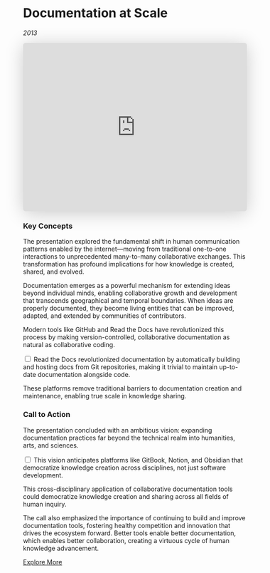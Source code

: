 # Documentation at Scale
*2013*

<iframe class="speakerdeck-iframe" style="border: 0px; background: padding-box rgba(0, 0, 0, 0.1); margin: 0px; padding: 0px; border-radius: 6px; box-shadow: rgba(0, 0, 0, 0.2) 0px 5px 40px; width: 100%; height: auto; aspect-ratio: 560 / 420;" frameborder="0" src="https://speakerdeck.com/player/3200af20b6e5013184ad42b7f74d85e8" title="Documentation at Scale" allowfullscreen="true" data-ratio="1.3333333333333333"></iframe>


### Key Concepts

The presentation explored the fundamental shift in human communication patterns enabled by the internet—moving from traditional one-to-one interactions to unprecedented many-to-many collaborative exchanges. This transformation has profound implications for how knowledge is created, shared, and evolved.

Documentation emerges as a powerful mechanism for extending ideas beyond individual minds, enabling collaborative growth and development that transcends geographical and temporal boundaries. When ideas are properly documented, they become living entities that can be improved, adapted, and extended by communities of contributors.

Modern tools like GitHub and Read the Docs have revolutionized this process by making version-controlled, collaborative documentation as natural as collaborative coding.

<label for="sn-rtd-revolution" class="margin-toggle sidenote-number"></label>
<input type="checkbox" id="sn-rtd-revolution" class="margin-toggle"/>
<span class="sidenote">Read the Docs revolutionized documentation by automatically building and hosting docs from Git repositories, making it trivial to maintain up-to-date documentation alongside code.</span>

These platforms remove traditional barriers to documentation creation and maintenance, enabling true scale in knowledge sharing.

### Call to Action

The presentation concluded with an ambitious vision: expanding documentation practices far beyond the technical realm into humanities, arts, and sciences. 

<label for="sn-cross-disciplinary" class="margin-toggle sidenote-number"></label>
<input type="checkbox" id="sn-cross-disciplinary" class="margin-toggle"/>
<span class="sidenote">This vision anticipates platforms like GitBook, Notion, and Obsidian that democratize knowledge creation across disciplines, not just software development.</span>

This cross-disciplinary application of collaborative documentation tools could democratize knowledge creation and sharing across all fields of human inquiry.

The call also emphasized the importance of continuing to build and improve documentation tools, fostering healthy competition and innovation that drives the ecosystem forward. Better tools enable better documentation, which enables better collaboration, creating a virtuous cycle of human knowledge advancement.

[Explore More](http://Python-Guide.org)
